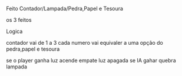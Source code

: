 Feito Contador/Lampada/Pedra,Papel e Tesoura

os 3 feitos

Logica

contador vai de 1 a 3 
cada numero vai equivaler a uma opção do pedra,papel e tesoura

se o player ganha luz acende 
empate luz apagada
se IA gahar quebra lampada
